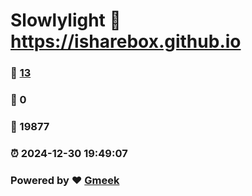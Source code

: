 # Slowlylight :link: https://isharebox.github.io 
### :page_facing_up: [13](https://isharebox.github.io/tag.html) 
### :speech_balloon: 0 
### :hibiscus: 19877 
### :alarm_clock: 2024-12-30 19:49:07 
### Powered by :heart: [Gmeek](https://github.com/Meekdai/Gmeek)
